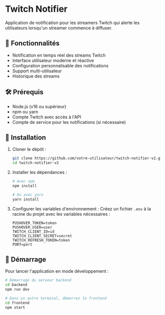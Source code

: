 # Twitch Notifier

Application de notification pour les streamers Twitch qui alerte les utilisateurs lorsqu'un streamer commence à diffuser.

## 🚀 Fonctionnalités

- Notification en temps réel des streams Twitch
- Interface utilisateur moderne et réactive
- Configuration personnalisable des notifications
- Support multi-utilisateur
- Historique des streams

## 🛠 Prérequis

- Node.js (v16 ou supérieur)
- npm ou yarn
- Compte Twitch avec accès à l'API
- Compte de service pour les notifications (si nécessaire)

## 🚀 Installation

1. Cloner le dépôt :
   ```bash
   git clone https://github.com/votre-utilisateur/twitch-notifier-v2.git
   cd twitch-notifier-v2
   ```

2. Installer les dépendances :
   ```bash
   # Avec npm
   npm install
   
   # Ou avec yarn
   yarn install
   ```

3. Configurer les variables d'environnement :
   Créez un fichier `.env` à la racine du projet avec les variables nécessaires :
   ```
   PUSHOVER_TOKEN=token
   PUSHOVER_USER=user
   TWITCH_CLIENT_ID=id
   TWITCH_CLIENT_SECRET=secret
   TWITCH_REFRESH_TOKEN=token
   PORT=port
   ```

## 🚦 Démarrage

Pour lancer l'application en mode développement :

```bash
# Démarrage du serveur backend
cd backend
npm run dev

# Dans un autre terminal, démarrez le frontend
cd frontend
npm start
```
